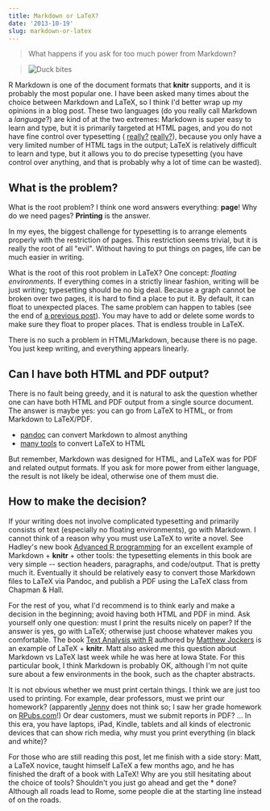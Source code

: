 ```yaml
---
title: Markdown or LaTeX?
date: '2013-10-19'
slug: markdown-or-latex
---
```


> What happens if you ask for too much power from Markdown?

> ![Duck bites](https://db.yihui.org/imgur/vGwGF7s.gif)

R Markdown is one of the document formats that **knitr** supports, and it is
probably the most popular one. I have been asked many times about the choice
between Markdown and LaTeX, so I think I'd better wrap up my opinions in a
blog post. These two languages (do you really call Markdown a _language_?)
are kind of at the two extremes: Markdown is super easy to learn and type,
but it is primarily targeted at HTML pages, and you do not have fine control
over typesetting (
[really?](http://cran.r-project.org/web/packages/knitr/vignettes/docco-classic.html)
[really?](http://cran.r-project.org/web/packages/knitr/vignettes/docco-linear.html)),
because you only have a very limited number of HTML tags in the output;
LaTeX is relatively difficult to learn and type, but it allows you to do
precise typesetting (you have control over anything, and that is probably
why a lot of time can be wasted).

## What is the problem?

What is the root problem? I think one word answers everything: **page**! Why
do we need pages? **Printing** is the answer.

In my eyes, the biggest challenge for typesetting is to arrange elements
properly with the restriction of pages. This restriction seems trivial, but
it is really the root of all "evil". Without having to put things on pages,
life can be much easier in writing.

What is the root of this root problem in LaTeX? One concept: _floating
environments_. If everything comes in a strictly linear fashion, writing
will be just writing; typesetting should be no big deal. Because a graph
cannot be broken over two pages, it is hard to find a place to put it. By
default, it can float to unexpected places. The same problem can happen to
tables (see the end of [a previous post](/en/2012/10/lyx-vs-latex/)). You
may have to add or delete some words to make sure they float to proper
places. That is endless trouble in LaTeX.

There is no such a problem in HTML/Markdown, because there is no page. You
just keep writing, and everything appears linearly.

## Can I have both HTML and PDF output?

There is no fault being greedy, and it is natural to ask the question
whether one can have both HTML and PDF output from a single source document.
The answer is maybe yes: you can go from LaTeX to HTML, or from Markdown to
LaTeX/PDF.

- [pandoc](http://johnmacfarlane.net/pandoc/) can convert Markdown to almost anything
- [many tools](http://enc.com.au/docs/latexhtml/) to convert LaTeX to HTML

But remember, Markdown was designed for HTML, and LaTeX was for PDF and
related output formats. If you ask for more power from either language, the
result is not likely be ideal, otherwise one of them must die.

## How to make the decision?

If your writing does not involve complicated typesetting and primarily
consists of text (especially no floating environments), go with Markdown. I
cannot think of a reason why you must use LaTeX to write a novel. See
Hadley's new book [Advanced R programming](http://adv-r.had.co.nz) for an
excellent example of Markdown + **knitr** + other tools: the typesetting
elements in this book are very simple -- section headers, paragraphs, and
code/output. That is pretty much it. Eventually it should be relatively easy
to convert those Markdown files to LaTeX via Pandoc, and publish a PDF using
the LaTeX class from Chapman & Hall.

For the rest of you, what I'd recommend is to think early and make a
decision in the beginning; avoid having both HTML and PDF in mind. Ask
yourself only one question: must I print the results nicely on paper? If the
answer is yes, go with LaTeX; otherwise just choose whatever makes you
comfortable. The book [Text Analysis with
R](http://www.matthewjockers.net/2013/09/03/tawr/) authored by [Matthew
Jockers](http://www.matthewjockers.net/) is an example of LaTeX + **knitr**.
Matt also asked me this question about Markdown vs LaTeX last week while he
was here at Iowa State. For this particular book, I think Markdown is
probably OK, although I'm not quite sure about a few environments in the
book, such as the chapter abstracts.

It is not obvious whether we must print certain things. I think we are just
too used to printing. For example, dear professors, must we print our
homework? (apparently [Jenny](http://www.stat.ubc.ca/~jenny/STAT545A/) does
not think so; I saw her grade homework on [RPubs.com](http://rpubs.com)!) Or
dear customers, must we submit reports in PDF? ... In this era, you have
laptops, iPad, Kindle, tablets and all kinds of electronic devices that can
show rich media, why must you print everything (in black and white)?

For those who are still reading this post, let me finish with a side story:
Matt, a LaTeX novice, taught himself LaTeX a few months ago, and he has
finished the draft of a book with LaTeX! Why are you still hesitating about
the choice of tools? Shouldn't you just go ahead and get the * done?
Although all roads lead to Rome, some people die at the starting line
instead of on the roads.

